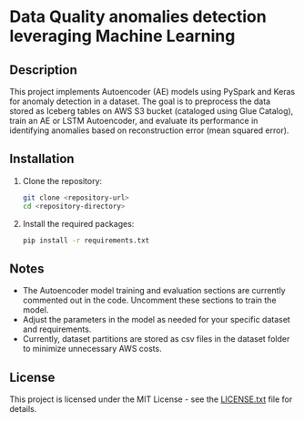 # Data Quality anomalies detection leveraging Machine Learning 

## Description
This project implements Autoencoder (AE) models using PySpark and Keras for anomaly detection in a dataset. The goal is to preprocess the data stored as Iceberg tables on AWS S3 bucket (cataloged using Glue Catalog), train an AE or LSTM Autoencoder, and evaluate its performance in identifying anomalies based on reconstruction error (mean squared error).



## Installation
1. Clone the repository:
   ```bash
   git clone <repository-url>
   cd <repository-directory>
   ```

2. Install the required packages:
   ```bash
   pip install -r requirements.txt
   ```


## Notes
- The Autoencoder model training and evaluation sections are currently commented out in the code. Uncomment these sections to train the model.
- Adjust the parameters in the model as needed for your specific dataset and requirements.
- Currently, dataset partitions are stored as csv files in the dataset folder to minimize unnecessary AWS costs.

## License
This project is licensed under the MIT License - see the [LICENSE.txt](LICENSE) file for details.
